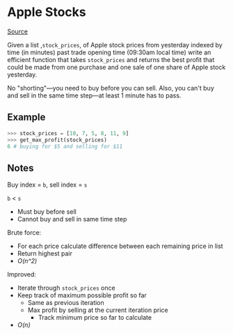 # Apple Stocks

[Source](https://www.interviewcake.com/question/python/stock-price)

Given a list ,`stock_prices`, of Apple stock prices from yesterday indexed by time (in minutes) past
trade opening time (09:30am local time) write an efficient function that takes `stock_prices`
and returns the best profit that could be made from one purchase and one sale of
one share of Apple stock yesterday.

No "shorting"—you need to buy before you can sell. Also, you can't buy and sell in the same time step—at least 1 minute has to pass.

## Example

```python
>>> stock_prices = [10, 7, 5, 8, 11, 9]
>>> get_max_profit(stock_prices)
6 # buying for $5 and selling for $11
```

## Notes

Buy index = `b`, sell index = `s`

`b` < `s`

- Must buy before sell
- Cannot buy and sell in same time step

Brute force:

- For each price calculate difference between each remaining price in list
- Return highest pair
- _O(n^2)_

Improved:

- Iterate through `stock_prices` once
- Keep track of maximum possible profit so far
  - Same as previous iteration
  - Max profit by selling at the current iteration price
    - Track minimum price so far to calculate
- _O(n)_
